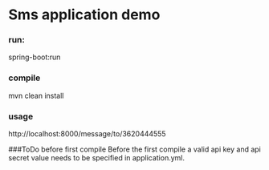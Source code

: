 # Sms application demo
### run:
spring-boot:run

### compile
mvn clean install

### usage
http://localhost:8000/message/to/3620444555

###ToDo before first compile
Before the first compile a valid api key and api secret value needs to be specified in application.yml.

